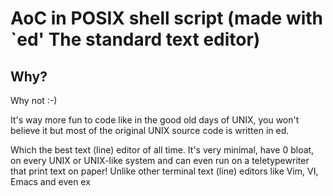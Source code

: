# AoC in POSIX shell script (made with \`ed' The standard text editor)
## Why?
Why not :-)

It's way more fun to code like in the good old days of UNIX,
you won't believe it but most of the original UNIX source code is written in
ed.

Which the best text (line) editor of all time.
It's very minimal, have 0 bloat, on every UNIX or UNIX-like system and can even
run on a teletypewriter that print text on paper!
Unlike other terminal text (line) editors like Vim, VI, Emacs and even ex
